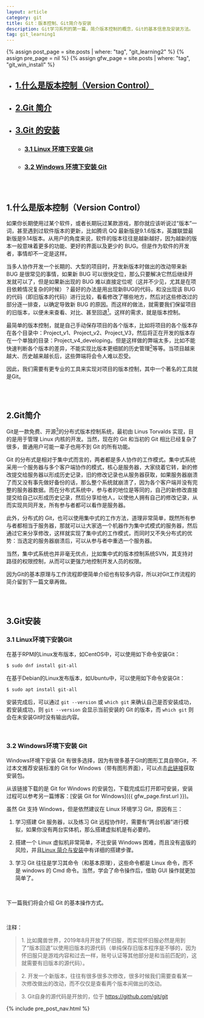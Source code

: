 ```yaml
---
layout: article
category: git
title: Git：版本控制、Git简介与安装
description: Git学习系列的第一篇，简介版本控制的概念，Git的基本信息及安装方法。
tag: git_learning1
---
```

{% assign post_page = site.posts | where: "tag", "git_learning2" %}
{% assign pre_page  = nil %}
{% assign gfw_page  = site.posts | where: "tag", "git_win_install" %}










- ## [1.什么是版本控制（Version Control）](#1)
- ## [2.Git 简介](#2)
- ## [3.Git 的安装](#3)
	- ### [3.1 Linux 环境下安装 Git](#3-1)
	- ### [3.2 Windows 环境下安装 Git](#3-2)
 
<br id="1"/><br/>

## 1.什么是版本控制（Version Control）
如果你长期使用过某个软件，或者长期玩过某款游戏，那你就应该听说过“版本”一词，甚至遇到过软件版本的更新，比如腾讯 QQ 最新版是9.1.6版本，英雄联盟最新版是9.14版本。从用户的角度来说，软件的版本往往是越新越好，因为越新的版本一般意味着更多的功能、更好的界面以及更少的 BUG。但是作为软件的开发者，事情却不一定是这样。

当多人协作开发一个长期的、大型的项目时，开发新版本时做出的改动带来新 BUG 是很常见的事情，如果新 BUG 可以很快定位，那么只要解决它然后继续开发就可以了，但是如果新出现的 BUG 难以直接定位呢（这并不少见，尤其是在项目依赖情况复杂的时候）？最好的办法是用出现新BUG的代码，和没出现该 BUG 的代码（即旧版本的代码）进行比较，看看修改了哪些地方，然后对这些修改过的部分逐一排查，以确定导致新 BUG 的原因。而这样的做法，就需要我们保留项目的旧版本，以便未来查看、对比、甚至回退[<sup>1</sup>](#annotation)。这样的需求，就是版本控制。

最简单的版本控制，就是自己手动保存项目的各个版本，比如将项目的各个版本存在各个目录中：Project_v1、Project_v2、Project_V3，然后将正在开发的版本存在一个单独的目录：Project_v4_developing。但是这样做的弊端太多，比如不能快速判断各个版本的差异，不能实现比版本更细腻的历史管理[<sup>2</sup>](#annotation)等等。当项目越来越大、历史越来越长后，这些弊端将会令人难以忍受。

因此，我们需要有更专业的工具来实现对项目的版本控制，其中一个著名的工具就是Git。

<br id="2"/><br/>

## 2.Git简介
Git是一款免费、开源[<sup>3</sup>](#annotation)的分布式版本控制系统，最初由 Linus Torvalds 实现，目的是用于管理 Linux 内核的开发。当然，现在的 Git 和当初的 Git 相比已经复杂了很多，普通用户可能一辈子也用不到 Git 的所有功能。

Git 的分布式是相对于集中式而言的，两者都是多人协作的工作模式。集中式系统采用一个服务器与多个客户端协作的模式，核心是服务器，大家绕着它转，新的修改提交给服务器以形成历史记录，旧的修改记录也从服务器获取，如果服务器崩溃了而又没有事先做好备份的话，那么整个系统就崩溃了，因为各个客户端并没有完整的服务器数据。而在分布式系统中，参与者的地位是等同的，自己的新修改直接提交给自己以形成历史记录，然后分享给他人，以使他人拥有自己的修改记录，从而实现共同开发，所有参与者都可以看作是服务器。

此外，分布式的 Git，也可以使用集中式的工作方法，道理非常简单，既然所有参与者都相当于服务器，那就可以让大家选一个机器作为集中式模式的服务器，然后通过它来分享修改，这样就实现了集中式的工作模式，而同时又不失分布式的优势：当选定的服务器崩溃后，可以从参与者中重选一个服务器。

当然，集中式系统也并非毫无优点，比如集中式的版本控制系统SVN，其支持对路径的权限控制，从而可以更强力地控制开发人员的权限。

因为Git的基本原理与工作流程即便简单介绍也有较多内容，所以对Git工作流程的简介留到下一篇文章再做。

<br id="3"/><br id="3-1"/>

## 3.Git安装
### 3.1 Linux环境下安装Git
在基于RPM的Linux发布版本，如CentOS中，可以使用如下命令安装Git：

```bash
$ sudo dnf install git-all
```

在基于Debian的Linux发布版本，如Ubuntu中，可以使用如下命令安装Git：

```bash
$ sudo apt install git-all
```

安装完成后，可以通过 `git --version` 或 `which git` 来确认自己是否安装成功，若安装成功，则 `git --version` 会显示当前安装的 Git 的版本，而 `which git` 则会在未安装Git时没有输出内容。

<br id="3-2"/>

### 3.2 Windows环境下安装 Git
Windows环境下安装 Git 有很多选择，因为有很多基于Git的图形工具自带Git，不过本文推荐安装标准的 Git for Windows（带有图形界面），可以点击[此链接](https://git-scm.com/download/win)获取安装包。

从该链接下载的是 Git for Windows 的安装包，下载完成后打开即可安装，安装过程可以参考另一篇博客：[安装 Git for Windows]({{ gfw_page.first.url }})。


虽然 Git 支持 Windows，但是依然建议在 Linux 环境学习 Git，原因有三：

1. 学习搭建 Git 服务器，以及练习 Git 远程协作时，需要有“两台机器”进行模拟，如果你没有两台实体机，那么搭建虚拟机是有必要的。

2. 搭建一个 Linux 虚拟机非常简单，不比安装 Windows 困难，而且没有盗版的风险，并且[Linux 简介与安装]()中有详细的搭建步骤。

3. 学习 Git 往往是学习其命令（和基本原理），这些命令都是 Linux 命令，而不是 windows 的 Cmd 命令。当然，学会了命令操作后，借助 GUI 操作就更加简单了。

<br/>

下一篇我们将会介绍 Git 的基本操作方式。
 
<br id="annotation"/>

注释：

> 1\. 比如魔兽世界，2019年8月开放了怀旧服，而实现怀旧服必然是用到了“版本回退”以使用旧版本的源代码（单纯保存旧版本程序是不够的，因为怀旧服只是游戏内容和过去一样，账号认证等其他部分是和当前匹配的，这就需要有旧版本的源代码）。

> 2\. 开发一个新版本，往往有很多很多次修改，很多时候我们需要查看某一次修改做出的改动，而不仅仅是查看两个版本间做出的改动。

> 3\. Git自身的源代码是开放的，位于 https://github.com/git/git










{% include pre_post_nav.html %}